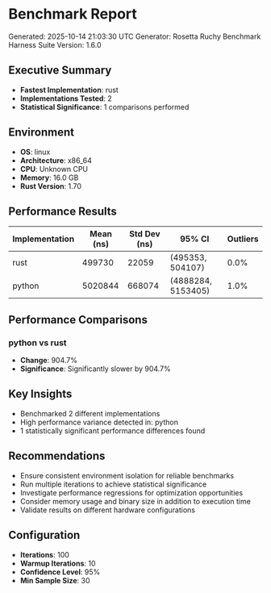 # Benchmark Report

Generated: 2025-10-14 21:03:30 UTC
Generator: Rosetta Ruchy Benchmark Harness
Suite Version: 1.6.0

## Executive Summary

- **Fastest Implementation**: rust
- **Implementations Tested**: 2
- **Statistical Significance**: 1 comparisons performed

## Environment

- **OS**: linux
- **Architecture**: x86_64
- **CPU**: Unknown CPU
- **Memory**: 16.0 GB
- **Rust Version**: 1.70

## Performance Results

| Implementation | Mean (ns) | Std Dev (ns) | 95% CI | Outliers |
|---|---|---|---|---|
| rust | 499730 | 22059 | (495353, 504107) | 0.0% |
| python | 5020844 | 668074 | (4888284, 5153405) | 1.0% |

## Performance Comparisons

### python vs rust

- **Change**: 904.7%
- **Significance**: Significantly slower by 904.7%

## Key Insights

- Benchmarked 2 different implementations
- High performance variance detected in: python
- 1 statistically significant performance differences found

## Recommendations

- Ensure consistent environment isolation for reliable benchmarks
- Run multiple iterations to achieve statistical significance
- Investigate performance regressions for optimization opportunities
- Consider memory usage and binary size in addition to execution time
- Validate results on different hardware configurations

## Configuration

- **Iterations**: 100
- **Warmup Iterations**: 10
- **Confidence Level**: 95%
- **Min Sample Size**: 30
